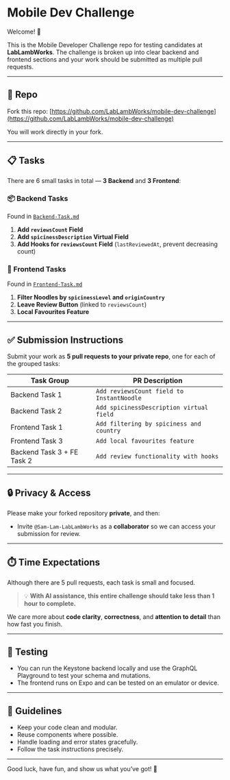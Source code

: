 # Mobile Dev Challenge

Welcome! 👋

This is the Mobile Developer Challenge repo for testing candidates at **LabLambWorks**. The challenge is broken up into clear backend and frontend sections and your work should be submitted as multiple pull requests.

---

## 🔗 Repo

Fork this repo: [https://github.com/LabLambWorks/mobile-dev-challenge](https://github.com/LabLambWorks/mobile-dev-challenge)

You will work directly in your fork.

---

## 📋 Tasks

There are 6 small tasks in total — **3 Backend** and **3 Frontend**:

### 📦 Backend Tasks

Found in [`Backend-Task.md`](./Backend-Task.md)

1. **Add `reviewsCount` Field**
2. **Add `spicinessDescription` Virtual Field**
3. **Add Hooks for `reviewsCount` Field** (`lastReviewedAt`, prevent decreasing count)

### 📱 Frontend Tasks

Found in [`Frontend-Task.md`](./Frontend-Task.md)

1. **Filter Noodles by `spicinessLevel` and `originCountry`**
2. **Leave Review Button** (linked to `reviewsCount`)
3. **Local Favourites Feature**

---

## ✅ Submission Instructions

Submit your work as **5 pull requests to your private repo**, one for each of the grouped tasks:

| Task Group                 | PR Description                            |
| -------------------------- | ----------------------------------------- |
| Backend Task 1             | `Add reviewsCount field to InstantNoodle` |
| Backend Task 2             | `Add spicinessDescription virtual field`  |
| Frontend Task 1            | `Add filtering by spiciness and country`  |
| Frontend Task 3            | `Add local favourites feature`            |
| Backend Task 3 + FE Task 2 | `Add review functionality with hooks`     |

---

## 🔒 Privacy & Access

Please make your forked repository **private**, and then:

- Invite `@Sam-Lam-LabLambWorks` as a **collaborator** so we can access your submission for review.

---

## ⏱️ Time Expectations

Although there are 5 pull requests, each task is small and focused.

> 💡 **With AI assistance, this entire challenge should take less than 1 hour to complete.**

We care more about **code clarity**, **correctness**, and **attention to detail** than how fast you finish.

---

## 🧪 Testing

- You can run the Keystone backend locally and use the GraphQL Playground to test your schema and mutations.
- The frontend runs on Expo and can be tested on an emulator or device.

---

## 🧼 Guidelines

- Keep your code clean and modular.
- Reuse components where possible.
- Handle loading and error states gracefully.
- Follow the task instructions precisely.

---

Good luck, have fun, and show us what you’ve got! 🎉
